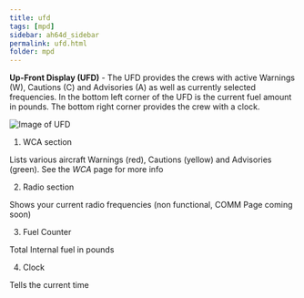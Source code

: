 ```yaml
---
title: ufd
tags: [mpd]
sidebar: ah64d_sidebar
permalink: ufd.html
folder: mpd
---
```


**Up-Front Display (UFD)** - The UFD provides the crews with active Warnings (W), Cautions (C) and Advisories (A) as well as currently selected frequencies. In the bottom left corner of the UFD is the current fuel amount in pounds. The bottom right corner provides the crew with a clock.

![Image of UFD]()

1. WCA section

Lists various aircraft Warnings (red), Cautions (yellow) and Advisories (green). See the *WCA* page for more info

2. Radio section

Shows your current radio frequencies (non functional, COMM Page coming soon)

3. Fuel Counter

Total Internal fuel in pounds

4. Clock 

Tells the current time